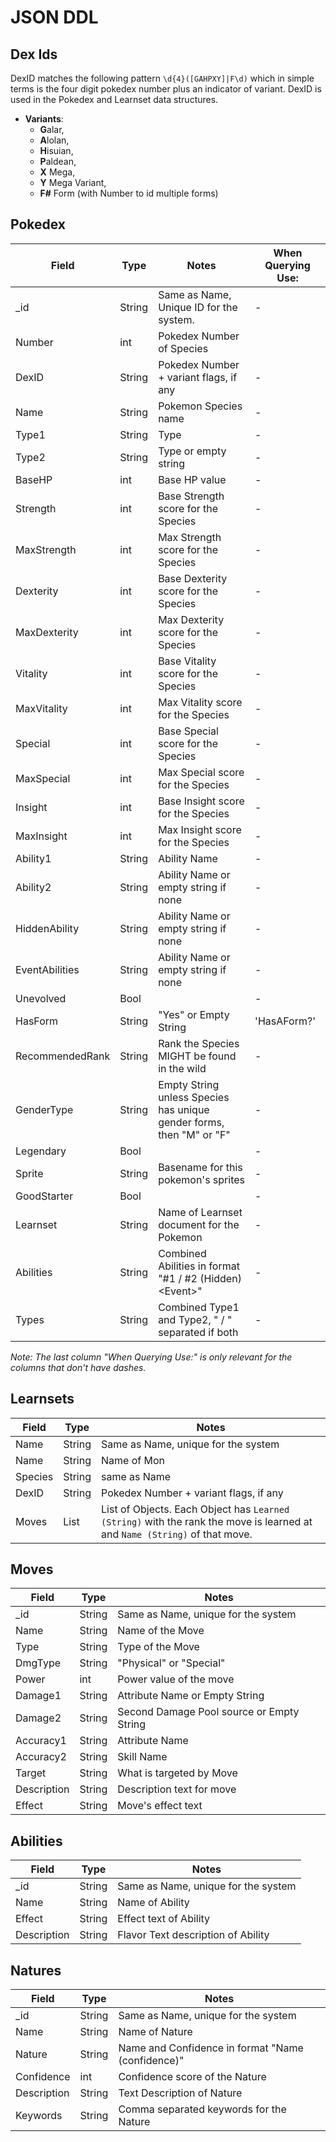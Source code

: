 # JSON DDL 

## Dex Ids

DexID matches the following pattern `\d{4}([GAHPXY]|F\d)` which in simple terms is the four digit pokedex number plus an indicator of variant. DexID is used in the Pokedex and Learnset data structures. 

- **Variants**: 
    - **G**alar, 
    - **A**lolan, 
    - **H**isuian, 
    - **P**aldean, 
    - **X** Mega, 
    - **Y** Mega Variant, 
    - **F#** Form (with Number to id multiple forms)

## Pokedex

| Field           | Type   | Notes                                                                | When Querying Use: |
| --------------- | ------ | -------------------------------------------------------------------- | ------------------ |
| \_id            | String | Same as Name, Unique ID for the system.                              | -                  |
| Number          | int    | Pokedex Number of Species                                            |                    |
| DexID           | String | Pokedex Number + variant flags, if any                               | -                  |
| Name            | String | Pokemon Species name                                                 | -                  |
| Type1           | String | Type                                                                 | -                  |
| Type2           | String | Type or empty string                                                 | -                  |
| BaseHP          | int    | Base HP value                                                        | -                  |
| Strength        | int    | Base Strength score for the Species                                  | -                  |
| MaxStrength     | int    | Max Strength score for the Species                                   | -                  |
| Dexterity       | int    | Base Dexterity score for the Species                                 | -                  |
| MaxDexterity    | int    | Max Dexterity score for the Species                                  | -                  |
| Vitality        | int    | Base Vitality score for the Species                                  | -                  |
| MaxVitality     | int    | Max Vitality score for the Species                                   | -                  |
| Special         | int    | Base Special score for the Species                                   | -                  |
| MaxSpecial      | int    | Max Special score for the Species                                    | -                  |
| Insight         | int    | Base Insight score for the Species                                   | -                  |
| MaxInsight      | int    | Max Insight score for the Species                                    | -                  |
| Ability1        | String | Ability Name                                                         | -                  |
| Ability2        | String | Ability Name or empty string if none                                 | -                  |
| HiddenAbility   | String | Ability Name or empty string if none                                 | -                  |
| EventAbilities  | String | Ability Name or empty string if none                                 | -                  |
| Unevolved       | Bool   |                                                                      | -                  |
| HasForm         | String | "Yes" or Empty String                                                | 'HasAForm?'        |
| RecommendedRank | String | Rank the Species MIGHT be found in the wild                          | -                  |
| GenderType      | String | Empty String unless Species has unique gender forms, then "M" or "F" | -                  |
| Legendary       | Bool   |                                                                      | -                  |
| Sprite          | String | Basename for this pokemon's sprites                                  | -                  |
| GoodStarter     | Bool   |                                                                      | -                  |
| Learnset        | String | Name of Learnset document for the Pokemon                            | -                  |
| Abilities       | String | Combined Abilities in format "#1 / #2 (Hidden) \<Event\>"            | -                  |
| Types           | String | Combined Type1 and Type2, " / " separated if both                    | -                  |

*Note: The last column "When Querying Use:" is only relevant for the columns that don't have dashes.*

## Learnsets

| Field   | Type   | Notes                                                                                                                      |
| ------- | ------ | -------------------------------------------------------------------------------------------------------------------------- |
| Name    | String | Same as Name, unique for the system                                                                                        |
| Name    | String | Name of Mon                                                                                                                |
| Species | String | same as Name                                                                                                               |
| DexID   | String | Pokedex Number + variant flags, if any                                                                                     |
| Moves   | List   | List of Objects. Each Object has `Learned (String)` with the rank the move is learned at and `Name (String)` of that move. |

## Moves

| Field       | Type   | Notes                                     |
| ----------- | ------ | ----------------------------------------- |
| \_id        | String | Same as Name, unique for the system       |
| Name        | String | Name of the Move                          |
| Type        | String | Type of the Move                          |
| DmgType     | String | "Physical" or "Special"                   |
| Power       | int    | Power value of the move                   |
| Damage1     | String | Attribute Name or Empty String            |
| Damage2     | String | Second Damage Pool source or Empty String |
| Accuracy1   | String | Attribute Name                            |
| Accuracy2   | String | Skill Name                                |
| Target      | String | What is targeted by Move                  |
| Description | String | Description text for move                 |
| Effect      | String | Move's effect text                        |

## Abilities

| Field       | Type   | Notes                               |
| ----------- | ------ | ----------------------------------- |
| \_id        | String | Same as Name, unique for the system |
| Name        | String | Name of Ability                     |
| Effect      | String | Effect text of Ability              |
| Description | String | Flavor Text description of Ability  |


## Natures

| Field       | Type   | Notes                                             |
| ----------- | ------ | ------------------------------------------------- |
| \_id        | String | Same as Name, unique for the system               |
| Name        | String | Name of Nature                                    |
| Nature      | String | Name and Confidence in format "Name (confidence)" |
| Confidence  | int    | Confidence score of the Nature                    |
| Description | String | Text Description of Nature                        |
| Keywords    | String | Comma separated keywords for the Nature           |

